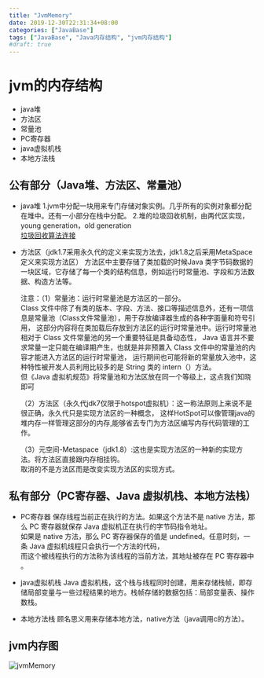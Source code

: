 ```yaml
---
title: "JvmMemory"  
date: 2019-12-30T22:31:34+08:00  
categories: ["JavaBase"]
tags: ["JavaBase", "Java内存结构", "jvm内存结构"]
#draft: true  
---
```

# jvm的内存结构
- java堆
- 方法区
- 常量池
- PC寄存器
- java虚拟机栈
- 本地方法栈

## 公有部分（Java堆、方法区、常量池）
- java堆
 1.jvm中分配一块用来专门存储对象实例。几乎所有的实例对象都分配在堆中。还有一小部分在栈中分配。
 2.堆的垃圾回收机制，由两代区实现，young generation，old generation  
  [垃圾回收算法连接](https://cloud.tencent.com/developer/article/1069187)
- 方法区（jdk1.7采用永久代的定义来实现方法去，jdk1.8之后采用MetaSpace定义来实现方法区）
  方法区中主要存储了类加载的时候Java 类字节码数据的一块区域，它存储了每一个类的结构信息，例如运行时常量池、字段和方法数据、构造方法等。 
  
  注意：（1）常量池：运行时常量池是方法区的一部分。  
  Class 文件中除了有类的版本、字段、方法、接口等描述信息外，还有一项信息是常量池（Class文件常量池），用于存放编译器生成的各种字面量和符号引用，
  这部分内容将在类加载后存放到方法区的运行时常量池中。运行时常量池相对于 Class 文件常量池的另一个重要特征是具备动态性，
  Java 语言并不要求常量一定只能在编译期产生，也就是并非预置入 Class 文件中的常量池的内容才能进入方法区的运行时常量池，
  运行期间也可能将新的常量放入池中，这种特性被开发人员利用比较多的是 String 类的 intern（）方法。  
  但《Java 虚拟机规范》将常量池和方法区放在同一个等级上，这点我们知晓即可
  
  （2）方法区（永久代jdk7仅限于hotspot虚拟机）：这一称法原则上来说不是很正确，永久代只是实现方法区的一种概念，
   这样HotSpot可以像管理java的堆内存一样管理这部分的内存,能够省去专门为方法区编写内存代码管理的工作。
   
  （3）元空间-Metaspace（jdk1.8）:这也是实现方法区的一种新的实现方法。将方法区直接跟内存相挂钩。  
   取消的不是方法区而是改变实现方法区的实现方式。
   
## 私有部分（PC寄存器、Java 虚拟机栈、本地方法栈）

- PC寄存器
保存线程当前正在执行的方法。如果这个方法不是 native 方法，那么 PC 寄存器就保存 Java 虚拟机正在执行的字节码指令地址。  
如果是 native 方法，那么 PC 寄存器保存的值是 undefined。任意时刻，一条 Java 虚拟机线程只会执行一个方法的代码，  
而这个被线程执行的方法称为该线程的当前方法，其地址被存在 PC 寄存器中 。
   
- java虚拟机栈
Java 虚拟机栈，这个栈与线程同时创建，用来存储栈帧，即存储局部变量与一些过程结果的地方。栈帧存储的数据包括：局部变量表、操作数栈。

- 本地方法栈
顾名思义用来存储本地方法，native方法（java调用c的方法）。

## jvm内存图
![jvmMemory](../assert/jvmMemory.png)